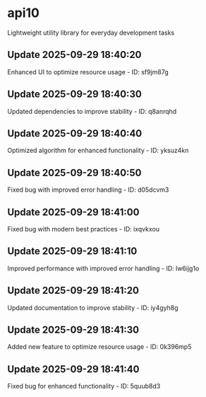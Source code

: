 # api10
Lightweight utility library for everyday development tasks

## Update 2025-09-29 18:40:20
Enhanced UI to optimize resource usage - ID: sf9jm87g


## Update 2025-09-29 18:40:30
Updated dependencies to improve stability - ID: q8anrqhd


## Update 2025-09-29 18:40:40
Optimized algorithm for enhanced functionality - ID: yksuz4kn


## Update 2025-09-29 18:40:50
Fixed bug with improved error handling - ID: d05dcvm3


## Update 2025-09-29 18:41:00
Fixed bug with modern best practices - ID: ixqvkxou


## Update 2025-09-29 18:41:10
Improved performance with improved error handling - ID: lw6ijg1o


## Update 2025-09-29 18:41:20
Updated documentation to improve stability - ID: iy4gyh8g


## Update 2025-09-29 18:41:30
Added new feature to optimize resource usage - ID: 0k396mp5


## Update 2025-09-29 18:41:40
Fixed bug for enhanced functionality - ID: 5quub8d3


